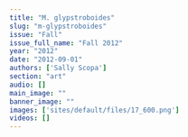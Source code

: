 ```yaml
---
title: "M. glypstroboides"
slug: "m-glypstroboides"
issue: "Fall"
issue_full_name: "Fall 2012"
year: "2012"
date: "2012-09-01"
authors: ['Sally Scopa']
section: "art"
audio: []
main_image: ""
banner_image: ""
images: ['sites/default/files/17_600.png']
videos: []
---
```


